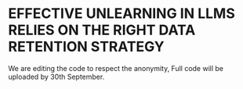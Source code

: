 # EFFECTIVE UNLEARNING IN LLMS RELIES ON THE RIGHT DATA RETENTION STRATEGY

We are editing the code to respect the anonymity, Full code will be uploaded by 30th September.
